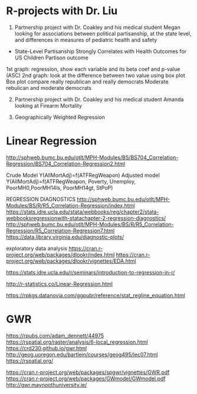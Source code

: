 # R-projects with Dr. Liu

1. Partnership project with Dr. Coakley and his medical student Megan looking for associations between political partisanship, at the state level, and differences in measures of pediatric health and safety
- State-Level Partisanship Strongly Correlates with Health Outcomes for US Children
Partison outcome

1st graph: regression, show each variable and its beta coef and p-value (ASC)
2nd graph: look at the difference between two value using box plot
Box plot compare really republican and really democrats
Moderate rebulican and moderate democrats

2. Partnership project with Dr. Coakley and his medical student Amanda looking at Firearm Mortality

3. Geographically Weighted Regression

# Linear Regression
http://sphweb.bumc.bu.edu/otlt/MPH-Modules/BS/BS704_Correlation-Regression/BS704_Correlation-Regression2.html

Crude Model
Y(AllMortAdj)=f(ATFRegWeapon)
Adjusted model
Y(AllMortAdj)=f(ATFRegWeapon, Poverty, Unemploy, PoorMH0,PoorMH14ls, PoorMH14gt, StPoP)

REGRESSION DIAGNOSTICS
http://sphweb.bumc.bu.edu/otlt/MPH-Modules/BS/R/R5_Correlation-Regression/index.html
https://stats.idre.ucla.edu/stata/webbooks/reg/chapter2/stata-webbooksregressionwith-statachapter-2-regression-diagnostics/
http://sphweb.bumc.bu.edu/otlt/MPH-Modules/BS/R/R5_Correlation-Regression/R5_Correlation-Regression7.html
https://data.library.virginia.edu/diagnostic-plots/
 
exploratory data analysis
https://cran.r-project.org/web/packages/dlookr/index.html
https://cran.r-project.org/web/packages/dlookr/vignettes/EDA.html
 
https://stats.idre.ucla.edu/r/seminars/introduction-to-regression-in-r/
 
http://r-statistics.co/Linear-Regression.html
 
https://rpkgs.datanovia.com/ggpubr/reference/stat_regline_equation.html

# GWR
https://rpubs.com/adam_dennett/44975
https://rspatial.org/raster/analysis/6-local_regression.html
https://crd230.github.io/gwr.html
http://geog.uoregon.edu/bartlein/courses/geog495/lec07.html
https://rspatial.org/
 
 
https://cran.r-project.org/web/packages/spgwr/vignettes/GWR.pdf
https://cran.r-project.org/web/packages/GWmodel/GWmodel.pdf
http://gwr.maynoothuniversity.ie/
